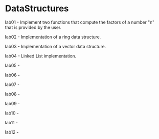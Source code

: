 # DataStructures

lab01 -  Implement two functions that compute
	       the factors of a number "n" that is provided by the user.
	       
lab02 - Implementation of a ring data structure.

lab03 - Implementation of a vector data structure.

lab04 - Linked List implementation.

lab05 - 

lab06 - 

lab07 - 

lab08 -

lab09 - 

lab10 -

lab11 - 

lab12 -
